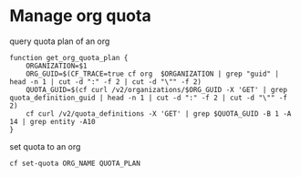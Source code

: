 # Manage org quota

query quota plan of an org
```
function get_org_quota_plan {
    ORGANIZATION=$1
    ORG_GUID=$(CF_TRACE=true cf org  $ORGANIZATION | grep "guid" | head -n 1 | cut -d ":" -f 2 | cut -d "\"" -f 2)
    QUOTA_GUID=$(cf curl /v2/organizations/$ORG_GUID -X 'GET' | grep quota_definition_guid | head -n 1 | cut -d ":" -f 2 | cut -d "\"" -f 2)
    cf curl /v2/quota_definitions -X 'GET' | grep $QUOTA_GUID -B 1 -A 14 | grep entity -A10
}
```

set quota to an org
```
cf set-quota ORG_NAME QUOTA_PLAN
``` 
